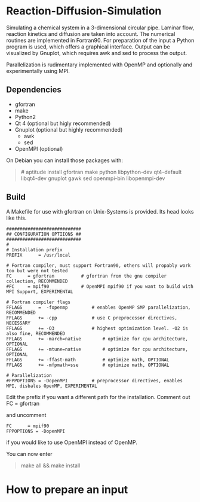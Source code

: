 # Reaction-Diffusion-Simulation
Simulating a chemical system in a 3-dimensional circular pipe. Laminar flow, reaction kinetics and diffusion are taken into account. The numerical routines are implemented in Fortran90. For preparation of the input a Python program is used, which offers a graphical interface. Output can be visualized by Gnuplot, which requires awk and sed to process the output.

Parallelization is rudimentary implemented with OpenMP and optionally and experimentally using MPI.

## Dependencies
* gfortran
* make
* Python2
* Qt 4 (optional but higly recommended)
* Gnuplot (optional but highly recommended)
	* awk
	* sed
* OpenMPI (optional)

On Debian you can install those packages with:
> \# aptitude install gfortran make python libpython-dev qt4-default libqt4-dev gnuplot gawk sed openmpi-bin libopenmpi-dev

## Build
A Makefile for use with gfortran on Unix-Systems is provided. Its head looks like this. 

    ############################
    ## CONFIGURATION OPTIIONS ##
    ############################
    #
    # Installation prefix
    PREFIX		= /usr/local
    
    # Fortran compiler, must support Fortran90, others will propably work too but were not tested
    FC		= gfortran			# gfortran from the gnu compiler collection, RECOMMENDED
    #FC		= mpif90			# OpenMPI mpif90 if you want to build with MPI Support, EXPERIMENTAL
    
    # Fortran compiler flags
    FFLAGS		=  -fopenmp			# enables OpenMP SMP parallelization, RECOMMENDED
    FFLAGS		+= -cpp				# use C preprocessor directives, NECESSARY
    FFLAGS		+= -O3				# highest optimization level. -O2 is also fine, RECOMMENDED
    FFLAGS		+= -march=native		# optimize for cpu architecture, OPTIONAL
    FFLAGS		+= -mtune=native		# optimize for cpu architecture, OPTIONAL
    FFLAGS		+= -ffast-math			# optimize math, OPTIONAL
    FFLAGS		+= -mfpmath=sse			# optimize math, OPTIONAL
    
    # Parallelization
    #FPPOPTIONS	= -DopenMPI			# preprocessor directives, enables MPI, disbales OpenMP, EXPERIMENTAL

Edit the prefix if you want a different path for the installation. Comment out
    FC		= gfortran

and uncomment 

    FC		= mpif90
    FPPOPTIONS = -DopenMPI

if you would like  to use OpenMPI instead of OpenMP.

You can now enter
> make all && make install

# How to prepare an input
